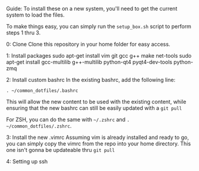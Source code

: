 Guide:
To install these on a new system, you'll need to get the current system
to load the files.

To make things easy, you can simply run the `setup_box.sh` script to 
perform steps 1 thru 3.

0: Clone
Clone this repository in your home folder for easy access.

1: Install packages
sudo apt-get install vim git gcc g++ make net-tools
sudo apt-get install gcc-multilib g++-multilib python-qt4 pyqt4-dev-tools python-zmq

2: Install custom bashrc
In the existing bashrc, add the following line:
```
. ~/common_dotfiles/.bashrc
```
This will allow the new content to be used with the existing content, while
ensuring that the new bashrc can still be easily updated with a `git pull`

For ZSH, you can do the same with `~/.zshrc` and `. ~/common_dotfiles/.zshrc`.

3: Install the new .vimrc
Assuming vim is already installed and ready to go, you can simply copy
the vimrc from the repo into your home directory. This one isn't gonna be 
updateable thru `git pull`

4: Setting up ssh
